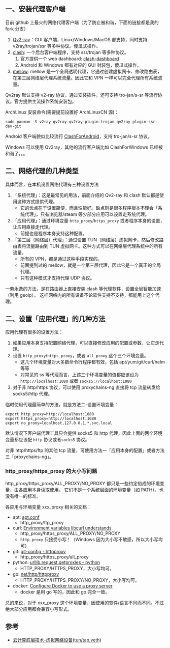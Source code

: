 ## 一、安装代理客户端

目前 github 上最火的网络代理客户端（为了防止被和谐，下面的链接都是我的 fork 分支）

1. [Qv2-ray](https://github.com/ryan4yin/Qv2ray)：GUI 客户端，Linux/Windows/MacOS 都支持，同时支持 v2ray/trojan/ssr 等多种协议。傻瓜式操作。
2. [clash](https://github.com/ryan4yin/clash): 一个后台客户端程序，支持 ssr/trojan 等多种协议。
   1. 官方提供一个 web dashboard: [clash-dashboard](https://github.com/Dreamacro/clash-dashboard)
   2. Android 和 Windows 都有对应的 GUI 封装包，傻瓜式操作。
3. [mellow](https://github.com/mellow-io/mellow): mellow 是一个全局透明代理，它通过创建虚拟网卡、修改路由表，在第三层网络层代理系统流量。因此它和 VPN 一样可以完全代理所有系统流量。

Qv2ray 默认支持 v2-ray 协议，通过安装插件，还可支持 tro-jan/s-sr 等流行协议。官方提供主流操作系统安装包。

ArchLinux 安装命令(需要提前设置好 ArchLinuxCN 源)：

```shell
sudo pacman -S v2ray qv2ray qv2ray-plugin-trojan qv2ray-plugin-ssr-dev-git
```

Android 客户端貌似比较流行 [ClashForAndroid](https://github.com/Kr328/ClashForAndroid)，支持 tro-jan/s-sr 协议。

Windows 可以使用 Qv2ray，其他的流行客户端比如 ClashForWindows 已经被和谐了。。。


## 二、网络代理的几种类型

具体而言，在本机设置网络代理有三种设置方法

1. 「系统代理」：这是最常见的用法，前面介绍的 Qv2-ray 和 clash 默认都是使用这种方式提供代理。
    - 它的优点在于设置简便，而且性能好。缺点则是很多程序根本不理会「系统代理」，只有浏览器/steam 等少部分应用可以设置走系统代理。
1. 「应用代理」：通过环境变量 `http_proxy`/`https_proxy` 或者程序本身的设置，让应用直接走代理。
    - 前提也是程序本身支持这种配置。
1. 「第三层（网络层）代理」：通过设置 TUN（网络层）虚拟网卡，然后修改路由表将流量路由到 TUN 虚拟网卡。这种方式可以在网络层代理系统中的所有流量。
    - 所有的 VPN，都是通过这种手段实现的。
    - 前面提到过的 mellow，就是一个第三层代理，因此它是一个真正的全局代理。
    - 只有这种模式才支持代理 UDP 协议。

一劳永逸的方法，是在路由器上直接安装 clash 等代理软件，设置全局智能加速（利用 geoip）。
这样网络内的所有设备不论软件支持不支持，都能用上这个代理。

## 二、设置「应用代理」的几种方法

应用代理有很多的设置方法：

1. 如果应用本身支持配置网络代理，可以直接修改应用的配置或参数，让它走代理。
2. 设置 `http_proxy`/`https_proxy`，或者 `all_proxy` 这个三个环境变量。
   - 这几个环境变量对大多数命令行程序都有效，包括 apt/yum/git/curl/helm 等等
   - 对常见的 ss 等代理而言，上述三个环境变量的值都应该设为 `http://localhost:1080` 或者 `socks5://localhost:1080`
3. 对于非 http/https 协议，可以使用 proxychains-ng 直接将 tcp 流量转发给 socks5/http 代理。

临时使用代理最简单的方法，就是方法二-设置环境变量：

```shell
export http_proxy=http://localhost:1080
export https_proxy=http://localhost:1080
export no_proxy=localhost,127.0.0.1,*.svc.local
```

默认情况下客户端代理工具只会提供 socks5 和 http 代理，因此上面的两个环境变量都应该配 `http` 协议或者`socks5` 协议。

对非 http/https/ftp 的其他 tcp 流量，可使用方法一「应用本身的配置」或者方法三「proxychains-ng」。

### http_proxy/https_proxy 的大小写问题

http_proxy/https_proxy/ALL_PROXY/NO_PROXY 都只是一些约定俗成的环境变量，由各应用本身读取使用。
它们不是一个系统层面的环境变量（如 PATH），也没有唯一的标准。

各应用与环境变量 xxx_proxy 相关的文档：

- apt: [apt.conf](https://linux.die.net/man/5/apt.conf)
  - http_proxy/ftp_proxy
- curl: [Environment variables libcurl understands](https://curl.haxx.se/libcurl/c/libcurl-env.html)
  - http_proxy/https_proxy/ALL_PROXY/NO_PROXY
  - `http_proxy` 只接受小写！（Windows 因为大小写不敏感，所以大小写均可）
- git: [git-config - httpproxy](https://git-scm.com/docs/git-config#Documentation/git-config.txt-httpproxy)
  - http_proxy/https_proxy/all_proxy
- python: [urllib.request.getproxies - python](https://docs.python.org/3/library/urllib.request.html#urllib.request.getproxies)
  - HTTP_PROXY/HTTPS_PROXY，大小写均可。
- go: [net/http/httpproxy](https://golang.org/src/vendor/golang.org/x/net/http/httpproxy/proxy.go)
  - HTTP_PROXY/HTTPS_PROXY/NO_PROXY，大小写均可。
- docker: [Configure Docker to use a proxy server](https://docs.docker.com/network/proxy/#use-environment-variables)
  - docker 是用 go 写的，因此和 go 完全一致。

总的来说，对于 xxx_proxy 这个环境变量，因使用的软件/语言不同而不同。不过绝大部分应用都会兼容小写形式。


## 参考

- [云计算底层技术-虚拟网络设备(tun/tap,veth)](https://opengers.github.io/openstack/openstack-base-virtual-network-devices-tuntap-veth/)
